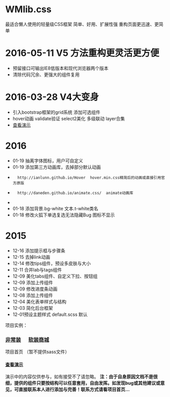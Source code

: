 # WMlib.css
最适合懒人使用的轻量级CSS框架
简单、好用、扩展性强 重构页面更迅速、更简单

# 2016-05-11 V5 方法重构更灵活更方便
* 预留接口可输出IE8低版本和现代浏览器两个版本
* 清除代码冗余、更强大的组件复用





# 2016-03-28 V4大变身
* 引入bootstrap框架的grid系统 添加可选组件
* hover动画 validate验证 select2美化 多级联动 layer合集
* <a href="http://oilan.com.cn/wm/html/">查看演示</a>


# 2016
* 01-19 抽离字体图标，用户可自定义
* 01-19 添加第三方动画库，去掉部分默认动画
* 		http://ianlunn.github.io/Hover  hover.min.css精简后的动画或直接引用官方原版
*		http://daneden.github.io/animate.css/  animate动画库
*
* 01-18 添加背景.bg-white 文本.t-white类名
* 01-18 修改火狐下单选复选无法隐藏Bug 图标不显示

# 2015
* 12-16 添加提示框与步骤条
* 12-15 去掉link动画
* 12-14 修改tips组件，预设多皮肤与大小
* 12-11 合并lab与tags组件
* 12-09 美化tabs组件、自定义下拉、按钮组
* 12-09 添加上传组件
* 12-09 修改进度条动画
* 12-08 添加上传组件
* 12-04 美化表单样式与结构
* 12-03 简化后台框架
* 12-01预设主题样式 default.scss 默认




项目实例：
<h3><a href="http://www.fcz.cn" target="_blank">非常装</a>&nbsp;&nbsp;&nbsp;&nbsp;&nbsp;&nbsp;<a href="http://mall.fcz.cn" target="_blank">软装商城</a></h3>



项目首页 （暂不提供sass文件）
<h4><a href="http://oilan.com.cn/wm/" target="_blank">查看演示</a> </h4>
演示中的内容仅供参与，如有接受不了请忽略。
<b>注：由于自身原因文档不是很细，提供的组件只要按结构可以任意套用，自由发挥。如发现bug或其他建议或意见，可直接联系本人进行添加与完善！联系方式请看项目首页…</b>


